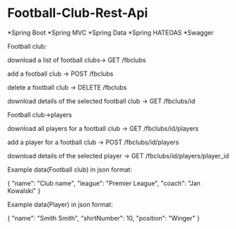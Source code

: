 # Football-Club-Rest-Api

*Spring Boot *Spring MVC *Spring Data *Spring HATEOAS *Swagger

Football club:


download a list of football clubs-> GET /fbclubs

add a football club -> POST /fbclubs

delete a football club -> DELETE /fbclubs

download details of the selected football club -> GET /fbclubs/id


Football club->players


download all players for a football club -> GET /fbclubs/id/players

add a player for a football club -> POST /fbclubs/id/players

download details of the selected player -> GET /fbclubs/id/players/player_id

Example data(Football club) in json format: 

{
        "name": "Club name",
        "league": "Premier League",
        "coach": "Jan Kowalski"
}


Example data(Player) in json format: 

{
         "name": "Smith Smith",
         "shirtNumber": 10,
         "position": "Winger"
}
